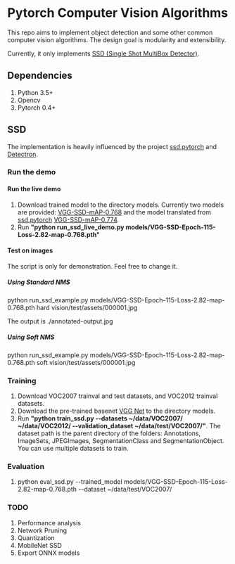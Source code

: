 # Pytorch Computer Vision Algorithms

This repo aims to implement object detection and some other common computer vision algorithms.
The design goal is modularity and extensibility.

Currently, it only implements [SSD (Single Shot MultiBox Detector)](https://arxiv.org/abs/1512.02325).


## Dependencies
1. Python 3.5+
2. Opencv
3. Pytorch 0.4+

## SSD 

The implementation is heavily influenced by the project [ssd.pytorch](https://github.com/amdegroot/ssd.pytorch) and [Detectron](https://github.com/facebookresearch/Detectron).

### Run the demo

#### Run the live demo
1. Download trained model to the directory models.
  Currently two models are provided:
  [VGG-SSD-mAP-0.768](https://storage.googleapis.com/models-hao/VGG-SSD-Epoch-115-Loss-2.82-map-0.768.pth)
and the model translated from [ssd.pytorch](https://github.com/amdegroot/ssd.pytorch) [VGG-SSD-mAP-0.774](https://storage.googleapis.com/models-hao/vgg_ssd300_mAP_77.43_v2.pth).
2. Run **"python run_ssd_live_demo.py models/VGG-SSD-Epoch-115-Loss-2.82-map-0.768.pth"**

#### Test on images

The script is only for demonstration. Feel free to change it.

##### Using Standard NMS


python run_ssd_example.py models/VGG-SSD-Epoch-115-Loss-2.82-map-0.768.pth  hard vision/test/assets/000001.jpg 

The output is ./annotated-output.jpg

##### Using Soft NMS

python run_ssd_example.py models/VGG-SSD-Epoch-115-Loss-2.82-map-0.768.pth  soft vision/test/assets/000001.jpg


### Training
1. Download VOC2007 trainval and test datasets, and VOC2012 trainval datasets.
2. Download the pre-trained basenet [VGG Net](https://s3.amazonaws.com/amdegroot-models/vgg16_reducedfc.pth) to the directory models.
3. Run **"python train_ssd.py --datasets ~/data/VOC2007/ ~/data/VOC2012/ --validation_dataset ~/data/test/VOC2007/"**. 
The dataset path is the parent directory of the folders: Annotations, ImageSets, JPEGImages, SegmentationClass and SegmentationObject. You can use multiple datasets to train.

### Evaluation
1. python eval_ssd.py --trained_model models/VGG-SSD-Epoch-115-Loss-2.82-map-0.768.pth  --dataset ~/data/test/VOC2007/

### TODO
1. Performance analysis
2. Network Pruning
3. Quantization
4. MobileNet SSD
5. Export ONNX models

